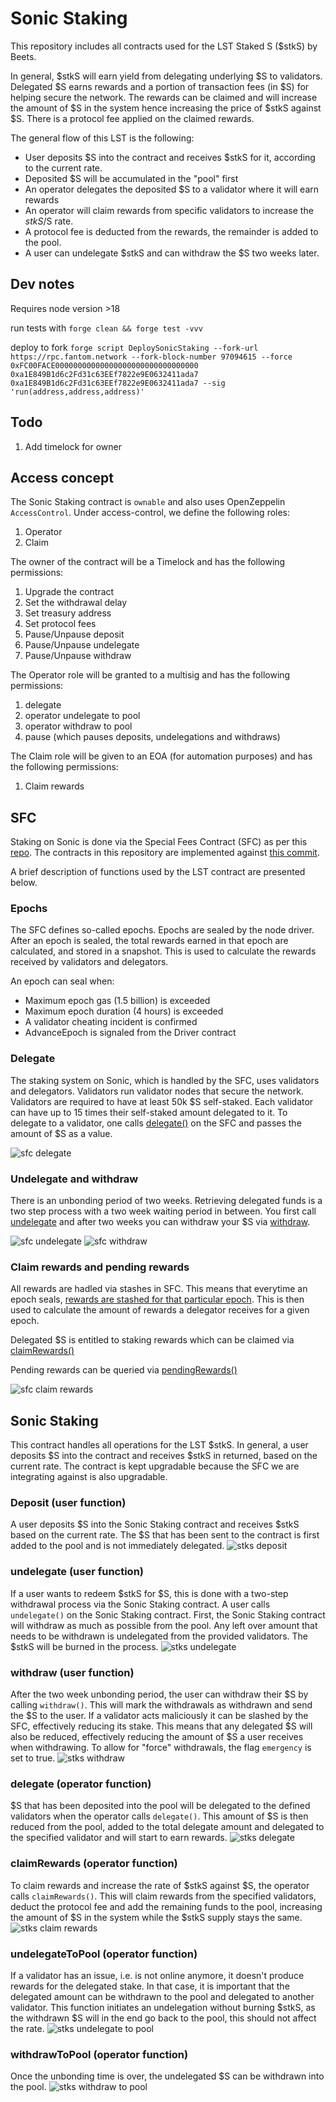 # Sonic Staking

This repository includes all contracts used for the LST Staked S ($stkS) by Beets.

In general, $stkS will earn yield from delegating underlying $S to validators. Delegated $S earns rewards and a portion of transaction fees (in $S) for helping secure the network. The rewards can be claimed and will increase the amount of $S in the system hence increasing the price of $stkS against $S. There is a protocol fee applied on the claimed rewards.

The general flow of this LST is the following:

- User deposits $S into the contract and receives $stkS for it, according to the current rate.
- Deposited $S will be accumulated in the "pool" first
- An operator delegates the deposited $S to a validator where it will earn rewards
- An operator will claim rewards from specific validators to increase the $stkS/$S rate.
- A protocol fee is deducted from the rewards, the remainder is added to the pool.
- A user can undelegate $stkS and can withdraw the $S two weeks later.

## Dev notes

Requires node version >18

run tests with `forge clean && forge test -vvv`

deploy to fork
`forge script DeploySonicStaking --fork-url https://rpc.fantom.network --fork-block-number 97094615 --force 0xFC00FACE00000000000000000000000000000000 0xa1E849B1d6c2Fd31c63EEf7822e9E0632411ada7 0xa1E849B1d6c2Fd31c63EEf7822e9E0632411ada7 --sig 'run(address,address,address)'`

## Todo

1. Add timelock for owner

## Access concept

The Sonic Staking contract is `ownable` and also uses OpenZeppelin `AccessControl`. Under access-control, we define the following roles:

1. Operator
2. Claim

The owner of the contract will be a Timelock and has the following permissions:

1. Upgrade the contract
2. Set the withdrawal delay
3. Set treasury address
4. Set protocol fees
5. Pause/Unpause deposit
6. Pause/Unpause undelegate
7. Pause/Unpause withdraw

The Operator role will be granted to a multisig and has the following permissions:

1. delegate
2. operator undelegate to pool
3. operator withdraw to pool
4. pause (which pauses deposits, undelegations and withdraws)

The Claim role will be given to an EOA (for automation purposes) and has the following permissions:

1. Claim rewards

## SFC

Staking on Sonic is done via the Special Fees Contract (SFC) as per this [repo](https://github.com/Fantom-foundation/opera-sfc). The contracts in this repository are implemented against [this commit](https://github.com/Fantom-foundation/opera-sfc/tree/8c700e0ef1224cdb29e8afed6ea89eacdfba9dd7).

A brief description of functions used by the LST contract are presented below.

### Epochs

The SFC defines so-called epochs. Epochs are sealed by the node driver. After an epoch is sealed, the total rewards earned in that epoch are calculated, and stored in a snapshot. This is used to calculate the rewards received by validators and delegators.

An epoch can seal when:

- Maximum epoch gas (1.5 billion) is exceeded
- Maximum epoch duration (4 hours) is exceeded
- A validator cheating incident is confirmed
- AdvanceEpoch is signaled from the Driver contract

### Delegate

The staking system on Sonic, which is handled by the SFC, uses validators and delegators. Validators run validator nodes that secure the network. Validators are required to have at least 50k $S self-staked. Each validator can have up to 15 times their self-staked amount delegated to it. To delegate to a validator, one calls [delegate()](https://github.com/Fantom-foundation/opera-sfc/blob/8c700e0ef1224cdb29e8afed6ea89eacdfba9dd7/contracts/sfc/SFC.sol#L392) on the SFC and passes the amount of $S as a value.

![sfc delegate](images/sfc_delegate.png)

### Undelegate and withdraw

There is an unbonding period of two weeks. Retrieving delegated funds is a two step process with a two week waiting period in between. You first call [undelegate](https://github.com/Fantom-foundation/opera-sfc/blob/8c700e0ef1224cdb29e8afed6ea89eacdfba9dd7/contracts/sfc/SFC.sol#L466) and after two weeks you can withdraw your $S via [withdraw](https://github.com/Fantom-foundation/opera-sfc/blob/8c700e0ef1224cdb29e8afed6ea89eacdfba9dd7/contracts/sfc/SFC.sol#L398).

![sfc undelegate](images/sfc_undelegate.png)
![sfc withdraw](images/sfc_withdraw.png)

### Claim rewards and pending rewards

All rewards are hadled via stashes in SFC. This means that everytime an epoch seals, [rewards are stashed for that particular epoch](https://github.com/Fantom-foundation/opera-sfc/blob/8c700e0ef1224cdb29e8afed6ea89eacdfba9dd7/contracts/sfc/SFC.sol#L308). This is then used to calculate the amount of rewards a delegator receives for a given epoch.

Delegated $S is entitled to staking rewards which can be claimed via [claimRewards()](https://github.com/Fantom-foundation/opera-sfc/blob/8c700e0ef1224cdb29e8afed6ea89eacdfba9dd7/contracts/sfc/SFC.sol#L448)

Pending rewards can be queried via [pendingRewards()](https://github.com/Fantom-foundation/opera-sfc/blob/8c700e0ef1224cdb29e8afed6ea89eacdfba9dd7/contracts/sfc/SFC.sol#L448)

![sfc claim rewards](images/sfc_claimrewards.png)

## Sonic Staking

This contract handles all operations for the LST $stkS. In general, a user deposits $S into the contract and receives $stkS in returned, based on the current rate.
The contract is kept upgradable because the SFC we are integrating against is also upgradable.

### Deposit (user function)

A user deposits $S into the Sonic Staking contract and receives $stkS based on the current rate. The $S that has been sent to the contract is first added to the pool and is not immediately delegated.
![stks deposit](images/sonicstaking_deposit.png)

### undelegate (user function)

If a user wants to redeem $stkS for $S, this is done with a two-step withdrawal process via the Sonic Staking contract. A user calls `undelegate()` on the Sonic Staking contract. First, the Sonic Staking contract will withdraw as much as possible from the pool. Any left over amount that needs to be withdrawn is undelegated from the provided validators. The $stkS will be burned in the process.
![stks undelegate](images/sonicstaking_undelegate.png)

### withdraw (user function)

After the two week unbonding period, the user can withdraw their $S by calling `withdraw()`. This will mark the withdrawals as withdrawn and send the $S to the user.
If a validator acts maliciously it can be slashed by the SFC, effectively reducing its stake. This means that any delegated $S will also be reduced, effectively reducing the amount of $S a user receives when withdrawing. To allow for "force" withdrawals, the flag `emergency` is set to true.
![stks withdraw](images/sonicstaking_withdraw.png)

### delegate (operator function)

$S that has been deposited into the pool will be delegated to the defined validators when the operator calls `delegate()`. This amount of $S is then reduced from the pool, added to the total delegate amount and delegated to the specified validator and will start to earn rewards.
![stks delegate](images/sonicstaking_delegate.png)

### claimRewards (operator function)

To claim rewards and increase the rate of $stkS against $S, the operator calls `claimRewards()`. This will claim rewards from the specified validators, deduct the protocol fee and add the remaining funds to the pool, increasing the amount of $S in the system while the $stkS supply stays the same.
![stks claim rewards](images/sonicstaking_claimRewards.png)

### undelegateToPool (operator function)

If a validator has an issue, i.e. is not online anymore, it doesn't produce rewards for the delegated stake. In that case, it is important that the delegated amount can be withdrawn to the pool and delegated to another validator. This function initiates an undelegation without burning $stkS, as the withdrawn $S will in the end go back to the pool, this should not affect the rate.
![stks undelegate to pool](images/sonicstaking_undelegateToPool.png)

### withdrawToPool (operator function)

Once the unbonding time is over, the undelegated $S can be withdrawn into the pool.
![stks withdraw to pool](images/sonicstaking_withdrawToPool.png)
